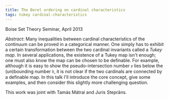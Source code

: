 ```yaml
---
title: The Borel ordering on cardinal characteristics
tags: tukey cardinal-characteristics
---
```


Boise Set Theory Seminar, April 2013<!--more-->

*Abstract*: Many inequalities between cardinal characteristics of the continuum can be proved in a categorical manner.  One simply has to exhibit a certain transformation between the two cardinal invariants called a *Tukey map*.  In several applications, the existence of a Tukey map isn't enough; one must also know the map can be chosen to be definable.  For example, although it is easy to show the pseudo-intersection number $\mathfrak p$ lies below the (un)bounding number $\mathfrak b$, it is not clear if the two cardinals are connected by a definable map.  In this talk I'll introduce the core concept, give some examples, and then consider this slightly more challenging question.

This work was joint with Tamás Mátrai and Juris Steprāns.
